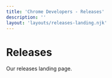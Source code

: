 ```yaml
---
title: 'Chrome Developers - Releases'
description: ''
layout: 'layouts/releases-landing.njk'
---
```


# Releases

Our releases landing page.